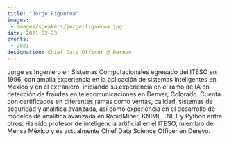 ```yaml
---
title: "Jorge Figueroa"
images:
 - images/speakers/jorge-figueroa.jpg
date: 2021-02-23
events:
 - 2021
designation: Chief Data Officer @ Derevo 
---
```


Jorge es Ingeniero en Sistemas Computacionales egresado del ITESO en 1996, con amplia experiencia en la aplicación de sistemas inteligentes en México y en el extranjero, iniciando su experiencia en el ramo de IA en detección de fraudes en telecomunicaciones en Denver, Colorado. Cuenta con certificados en diferentes ramas como ventas, calidad, sistemas de seguridad y analítica avanzada, así como experiencia en el desarrollo de modelos de analítica avanzada en RapidMiner, KNIME, .NET y Python entre otros. Ha sido profesor de inteligencia artificial en el ITESO, miembro de Mensa México y es actualmente Chief Data Science Officer en Derevo.